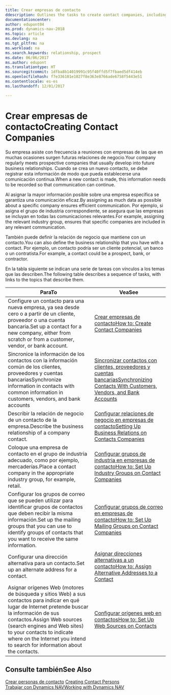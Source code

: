 ```yaml
---
title: Crear empresas de contacto
ddescription: Outlines the tasks to create contact companies, including assigning relevant data about prospects and defining the business relationships you have with companies.
documentationcenter: 
author: edupont04
ms.prod: dynamics-nav-2018
ms.topic: article
ms.devlang: na
ms.tgt_pltfrm: na
ms.workload: na
ms.search.keywords: relationship, prospect
ms.date: 06/06/2017
ms.author: edupont
ms.translationtype: HT
ms.sourcegitcommit: 1dfba8b14019991c95f40ffd5f7fbaed5df414eb
ms.openlocfilehash: f7e336101e1027f8e363e8766ade6758f5443e51
ms.contentlocale: es-es
ms.lasthandoff: 12/01/2017

---
```

# <a name="creating-contact-companies"></a><span data-ttu-id="3e141-102">Crear empresas de contacto</span><span class="sxs-lookup"><span data-stu-id="3e141-102">Creating Contact Companies</span></span>
<span data-ttu-id="3e141-103">Su empresa asiste con frecuencia a reuniones con empresas de las que en muchas ocasiones surgen futuras relaciones de negocio.</span><span class="sxs-lookup"><span data-stu-id="3e141-103">Your company regularly meets prospective companies that usually develop into future business relationships.</span></span> <span data-ttu-id="3e141-104">Cuando se crea un nuevo contacto, se debe registrar esta información de modo que pueda establecerse una comunicación continua.</span><span class="sxs-lookup"><span data-stu-id="3e141-104">When a new contact is made, this information needs to be recorded so that communication can continue.</span></span>

<span data-ttu-id="3e141-105">Al asignar la mayor información posible sobre una empresa específica se garantiza una comunicación eficaz.</span><span class="sxs-lookup"><span data-stu-id="3e141-105">By assigning as much data as possible about a specific company ensures efficient communication.</span></span> <span data-ttu-id="3e141-106">Por ejemplo, si asigna el grupo de industria correspondiente, se asegura que las empresas se incluyan en todas las comunicaciones relevantes.</span><span class="sxs-lookup"><span data-stu-id="3e141-106">For example, assigning the relevant industry group, ensures that specific companies are included in any relevant communication.</span></span>

<span data-ttu-id="3e141-107">También puede definir la relación de negocio que mantiene con un contacto.</span><span class="sxs-lookup"><span data-stu-id="3e141-107">You can also define the business relationship that you have with a contact.</span></span> <span data-ttu-id="3e141-108">Por ejemplo, un contacto podría ser un cliente potencial, un banco o un contratista.</span><span class="sxs-lookup"><span data-stu-id="3e141-108">For example, a contact could be a prospect, bank, or contractor.</span></span>

<span data-ttu-id="3e141-109">En la tabla siguiente se indican una serie de tareas con vínculos a los temas que las describen.</span><span class="sxs-lookup"><span data-stu-id="3e141-109">The following table describes a sequence of tasks, with links to the topics that describe them.</span></span> 

| <span data-ttu-id="3e141-110">Para</span><span class="sxs-lookup"><span data-stu-id="3e141-110">To</span></span> | <span data-ttu-id="3e141-111">Vea</span><span class="sxs-lookup"><span data-stu-id="3e141-111">See</span></span> |
| --- | --- |
| <span data-ttu-id="3e141-112">Configure un contacto para una nueva empresa, ya sea desde cero o a partir de un cliente, proveedor o una cuenta bancaria.</span><span class="sxs-lookup"><span data-stu-id="3e141-112">Set up a contact for a new company, either from scratch or from a customer, vendor, or bank account.</span></span> |[<span data-ttu-id="3e141-113">Crear empresas de contacto</span><span class="sxs-lookup"><span data-stu-id="3e141-113">How to: Create Contact Companies</span></span>](marketing-how-create-contact-companies.md) |
| <span data-ttu-id="3e141-114">Sincronice la información de los contactos con la información común de los clientes, proveedores y cuentas bancarias</span><span class="sxs-lookup"><span data-stu-id="3e141-114">Synchronize information in contacts with common information in customers, vendors, and bank accounts</span></span> |[<span data-ttu-id="3e141-115">Sincronizar contactos con clientes, proveedores y cuentas bancarias</span><span class="sxs-lookup"><span data-stu-id="3e141-115">Synchronizing Contacts With Customers, Vendors, and Bank Accounts</span></span>](marketing-synchronize-contacts-customers-vendors-bank-accounts.md) |
| <span data-ttu-id="3e141-116">Describir la relación de negocio de un contacto de la empresa.</span><span class="sxs-lookup"><span data-stu-id="3e141-116">Describe the business relationship of a company contact.</span></span> |[<span data-ttu-id="3e141-117">Configurar relaciones de negocio en empresas de contacto</span><span class="sxs-lookup"><span data-stu-id="3e141-117">Setting Up Business Relations on Contacts Companies</span></span>](marketing-business-relations.md) |
| <span data-ttu-id="3e141-118">Coloque una empresa de contacto en el grupo de industria adecuado, como por ejemplo, mercaderías.</span><span class="sxs-lookup"><span data-stu-id="3e141-118">Place a contact company in the appropriate industry group, for example, retail.</span></span> |[<span data-ttu-id="3e141-119">Configurar grupos de industria en empresas de contacto</span><span class="sxs-lookup"><span data-stu-id="3e141-119">How to: Set Up Industry Groups on Contact Companies</span></span>](marketing-industry-groups.md) |
| <span data-ttu-id="3e141-120">Configurar los grupos de correo que se pueden utilizar para identificar grupos de contactos que deben recibir la misma información.</span><span class="sxs-lookup"><span data-stu-id="3e141-120">Set up the mailing groups that you can use to identify groups of contacts that you want to receive the same information.</span></span> |[<span data-ttu-id="3e141-121">Configurar grupos de correo en empresas de contacto</span><span class="sxs-lookup"><span data-stu-id="3e141-121">How to: Set Up Mailing Groups on Contact Companies</span></span>](marketing-mailing-groups.md) |
| <span data-ttu-id="3e141-122">Configurar una dirección alternativa para un contacto.</span><span class="sxs-lookup"><span data-stu-id="3e141-122">Set up an alternate address for a contact.</span></span> |[<span data-ttu-id="3e141-123">Asignar direcciones alternativas a un contacto</span><span class="sxs-lookup"><span data-stu-id="3e141-123">How to: Assign Alternative Addresses to a Contact</span></span>](marketing-how-assign-alternate-address.md) |
| <span data-ttu-id="3e141-124">Asignar orígenes Web (motores de búsqueda y sitios Web) a sus contactos para indicar en qué lugar de Internet pretende buscar la información de sus contactos.</span><span class="sxs-lookup"><span data-stu-id="3e141-124">Assign Web sources (search engines and Web sites) to your contacts to indicate where on the Internet you intend to search for information about the contacts.</span></span> |[<span data-ttu-id="3e141-125">Configurar orígenes web en contactos</span><span class="sxs-lookup"><span data-stu-id="3e141-125">How to: Set Up Web Sources on Contacts</span></span>](marketing-web-sources.md) |

## <a name="see-also"></a><span data-ttu-id="3e141-126">Consulte también</span><span class="sxs-lookup"><span data-stu-id="3e141-126">See Also</span></span>
<span data-ttu-id="3e141-127">[Crear personas de contacto](marketing-create-contact-persons.md) </span><span class="sxs-lookup"><span data-stu-id="3e141-127">[Creating Contact Persons](marketing-create-contact-persons.md) </span></span>  
[<span data-ttu-id="3e141-128">Trabajar con Dynamics NAV</span><span class="sxs-lookup"><span data-stu-id="3e141-128">Working with Dynamics NAV</span></span>](ui-work-product.md)

